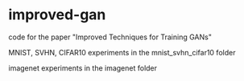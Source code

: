 # improved-gan
code for the paper "Improved Techniques for Training GANs"

MNIST, SVHN, CIFAR10 experiments in the mnist_svhn_cifar10 folder

imagenet experiments in the imagenet folder

